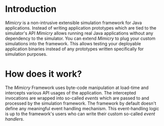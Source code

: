 


# Introduction #

_Mimicry_ is a non-intrusive extensible simulation framework for Java applications. Instead of writing application prototypes which are tied to the simulator's API _Mimicry_ allows running real Java applications without any dependency to the simulator. You can extend _Mimicry_ to plug your custom simulations into the framework. This allows testing your deployable application binaries instead of any prototypes written specifically for simulation purposes.

# How does it work? #

The _Mimicry_ Framework uses byte-code manipulation at load-time and intercepts various API usages of the application. The intercepted invocations are wrapped into so-called _events_ which are passed to and processed by the simulation framework. The framework by default doesn't define any meaningful event handling mechanism. This event-handling logic is up to the framework's users who can write their custom so-called _event handlers_.